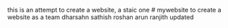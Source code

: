 this is an attempt to create a website, a staic one # mywebsite
to create a website as a team 
dharsahn sathish roshan arun ranjith updated
